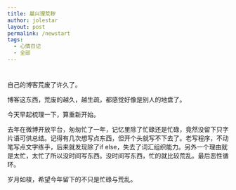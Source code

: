 ```yaml
---
title: 晨兴理荒秽
author: jolestar
layout: post
permalink: /newstart
tags:
  - 心情日记
  - 全部
---
```

# 

自己的博客荒废了许久了。

博客这东西，荒废的越久，越生疏，都感觉好像是别人的地盘了。

今天早起梳理一下，算重新开始。

去年在微博开放平台，匆匆忙了一年，记忆里除了忙碌还是忙碌，竟然没留下只字片语可供总结。记得有几次想写点东西，但开个头就写不下去了。老写程序，不动笔写点文字练手，后来就发现除了if else，失去了词汇组织能力。另外一个理由就是太忙，太忙了所以没时间写东西。没时间写东西，忙的就比较荒乱。最后恶性循环。

岁月如梭，希望今年留下的不只是忙碌与荒乱。
